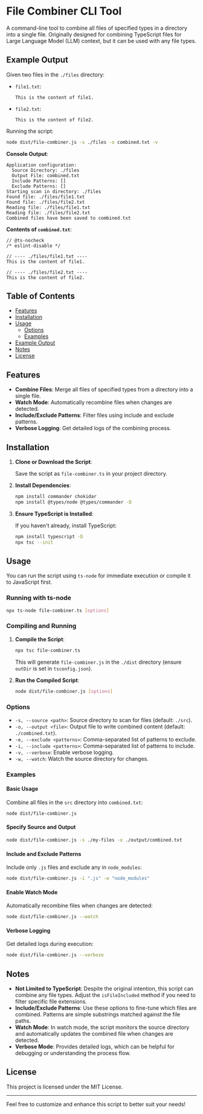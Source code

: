 # File Combiner CLI Tool

A command-line tool to combine all files of specified types in a directory into a single file. Originally designed for combining TypeScript files for Large Language Model (LLM) context, but it can be used with any file types.


## Example Output

Given two files in the `./files` directory:

- `file1.txt`:

  ```text
  This is the content of file1.
  ```

- `file2.txt`:

  ```text
  This is the content of file2.
  ```

Running the script:

```bash
node dist/file-combiner.js -s ./files -o combined.txt -v
```

**Console Output**:

```
Application configuration:
  Source Directory: ./files
  Output File: combined.txt
  Include Patterns: []
  Exclude Patterns: []
Starting scan in directory: ./files
Found file: ./files/file1.txt
Found file: ./files/file2.txt
Reading file: ./files/file1.txt
Reading file: ./files/file2.txt
Combined files have been saved to combined.txt
```

**Contents of `combined.txt`**:

```text
// @ts-nocheck
/* eslint-disable */

// ---- ./files/file1.txt ----
This is the content of file1.

// ---- ./files/file2.txt ----
This is the content of file2.
```

## Table of Contents

- [Features](#features)
- [Installation](#installation)
- [Usage](#usage)
  - [Options](#options)
  - [Examples](#examples)
- [Example Output](#example-output)
- [Notes](#notes)
- [License](#license)

## Features

- **Combine Files**: Merge all files of specified types from a directory into a single file.
- **Watch Mode**: Automatically recombine files when changes are detected.
- **Include/Exclude Patterns**: Filter files using include and exclude patterns.
- **Verbose Logging**: Get detailed logs of the combining process.

## Installation

1. **Clone or Download the Script**:

   Save the script as `file-combiner.ts` in your project directory.

2. **Install Dependencies**:

   ```bash
   npm install commander chokidar
   npm install @types/node @types/commander -D
   ```

3. **Ensure TypeScript is Installed**:

   If you haven't already, install TypeScript:

   ```bash
   npm install typescript -D
   npx tsc --init
   ```

## Usage

You can run the script using `ts-node` for immediate execution or compile it to JavaScript first.

### Running with ts-node

```bash
npx ts-node file-combiner.ts [options]
```

### Compiling and Running

1. **Compile the Script**:

   ```bash
   npx tsc file-combiner.ts
   ```

   This will generate `file-combiner.js` in the `./dist` directory (ensure `outDir` is set in `tsconfig.json`).

2. **Run the Compiled Script**:

   ```bash
   node dist/file-combiner.js [options]
   ```

### Options

- `-s, --source <path>`: Source directory to scan for files (default: `./src`).
- `-o, --output <file>`: Output file to write combined content (default: `./combined.txt`).
- `-e, --exclude <patterns>`: Comma-separated list of patterns to exclude.
- `-i, --include <patterns>`: Comma-separated list of patterns to include.
- `-v, --verbose`: Enable verbose logging.
- `-w, --watch`: Watch the source directory for changes.

### Examples

#### Basic Usage

Combine all files in the `src` directory into `combined.txt`:

```bash
node dist/file-combiner.js
```

#### Specify Source and Output

```bash
node dist/file-combiner.js -s ./my-files -o ./output/combined.txt
```

#### Include and Exclude Patterns

Include only `.js` files and exclude any in `node_modules`:

```bash
node dist/file-combiner.js -i ".js" -e "node_modules"
```

#### Enable Watch Mode

Automatically recombine files when changes are detected:

```bash
node dist/file-combiner.js --watch
```

#### Verbose Logging

Get detailed logs during execution:

```bash
node dist/file-combiner.js --verbose
```

## Notes

- **Not Limited to TypeScript**: Despite the original intention, this script can combine any file types. Adjust the `isFileIncluded` method if you need to filter specific file extensions.
- **Include/Exclude Patterns**: Use these options to fine-tune which files are combined. Patterns are simple substrings matched against the file paths.
- **Watch Mode**: In watch mode, the script monitors the source directory and automatically updates the combined file when changes are detected.
- **Verbose Mode**: Provides detailed logs, which can be helpful for debugging or understanding the process flow.

## License

This project is licensed under the MIT License.

---

Feel free to customize and enhance this script to better suit your needs!